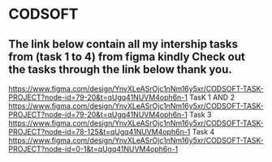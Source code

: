 # CODSOFT
## The link below contain all my intership tasks from (task 1 to 4) from figma kindly Check out the tasks through the link below thank you.
https://www.figma.com/design/YnvXLeASrOjc1nNm16y5xr/CODSOFT-TASK-PROJECT?node-id=79-20&t=qUgq41NUVM4oph6n-1
TasK 1 AND 2   https://www.figma.com/design/YnvXLeASrOjc1nNm16y5xr/CODSOFT-TASK-PROJECT?node-id=79-20&t=qUgq41NUVM4oph6n-1
Task 3   https://www.figma.com/design/YnvXLeASrOjc1nNm16y5xr/CODSOFT-TASK-PROJECT?node-id=78-125&t=qUgq41NUVM4oph6n-1
Task 4   https://www.figma.com/design/YnvXLeASrOjc1nNm16y5xr/CODSOFT-TASK-PROJECT?node-id=0-1&t=qUgq41NUVM4oph6n-1

